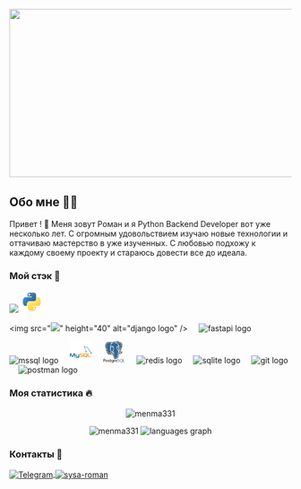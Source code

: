 <br clear="both">

<div align="center">
  <img height="300" width="600" src="https://user-images.githubusercontent.com/74038190/225813708-98b745f2-7d22-48cf-9150-083f1b00d6c9.gif"  />
</div>

<h2 align="left">Обо мне 👨‍💻</h2>
<p>Привет ! 👋 Меня зовут Роман и я Python Backend Developer вот уже несколько лет. С огромным удовольствием изучаю новые технологии и оттачиваю мастерство в уже изученных. С любовью подхожу к каждому своему проекту и стараюсь довести все до идеала.
</p>
<h3 align="left">Мой стэк 🔧</h3>
<div align="left">
  <!-- Языки программирования -->
  <img src="<img src="https://skillicons.dev/icons?i=python, django, fastapi, postgresql, mysql, rabbitmq, git,kubernetes,docker,c,vim" />
  <img src="https://raw.githubusercontent.com/devicons/devicon/master/icons/python/python-original.svg" height="40" alt="python logo" />
  <img width="12" />
  
  <!-- Фреймворки -->
  <img src="<img src="https://skillicons.dev/icons?i=git,kubernetes,docker,c,vim" />" height="40" alt="django logo" />
  <img width="12" />
  <img src="https://raw.githubusercontent.com/gilbarbara/logos/main/logos/fastapi-icon.svg" height="40" alt="fastapi logo" />
  <img width="12" />
  
  <!-- СУБД -->
  <img src="https://www.svgrepo.com/show/303229/microsoft-sql-server-logo.svg" height="40" alt="mssql logo" />
  <img width="12" />
  <img src="https://raw.githubusercontent.com/devicons/devicon/master/icons/mysql/mysql-original-wordmark.svg" height="40" alt="mysql logo" />
  <img width="12" />
  <img src="https://raw.githubusercontent.com/devicons/devicon/master/icons/postgresql/postgresql-original-wordmark.svg" height="40" alt="postgresql logo" />
  <img width="12" />
  <img src="https://www.vectorlogo.zone/logos/redis/redis-icon.svg" height="40" alt="redis logo" />
  <img width="12" />
  <img src="https://www.vectorlogo.zone/logos/sqlite/sqlite-icon.svg" height="40" alt="sqlite logo" />
  <img width="12" />
  
  <!-- Инструменты разработки и тестирования -->
  <img src="https://www.vectorlogo.zone/logos/git-scm/git-scm-icon.svg" height="40" alt="git logo" />
  <img width="12" />
  <img src="https://www.vectorlogo.zone/logos/getpostman/getpostman-icon.svg" height="40" alt="postman logo" />
</div>


###
<h3 align="left">Моя статистика 🔥 </h3>
<div align="center">
  <p><img align="center" src="https://github-readme-streak-stats.herokuapp.com/?user=menma331&theme=dracula" alt="menma331" /></p>
</div>

<div align="center">
  <img src="https://github-readme-stats.vercel.app/api?username=menma331&show_icons=true&locale=en&theme=dracula" alt="menma331" height="170"/>
  <img src="https://github-readme-stats.vercel.app/api/top-langs?username=menma331&locale=en&hide_title=false&layout=compact&card_width=320&langs_count=5&theme=dracula&hide_border=false&order=2" height="170" alt="languages graph"  />
</div>

###

<h3 align="left">Контакты 📱</h3>
<p align="left">
<a href="https://t.me/azirafiele" target="_blank">
  <img align="center" src="https://img.icons8.com/color/48/000000/telegram-app--v1.png" alt="Telegram" height="50" width="50" />
<a href="https://linkedin.com/in/sysa-roman" target="blank"><img align="center" src="https://raw.githubusercontent.com/rahuldkjain/github-profile-readme-generator/master/src/images/icons/Social/linked-in-alt.svg" alt="sysa-roman" height="30" width="40" />
</p>


